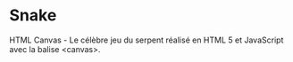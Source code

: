 # Snake
HTML Canvas - Le célèbre jeu du serpent réalisé en HTML 5 et JavaScript avec la balise &lt;canvas>.
